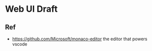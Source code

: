 # Web UI Draft

## Ref 

- https://github.com/Microsoft/monaco-editor the editor that powers vscode
